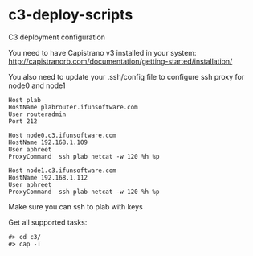 c3-deploy-scripts
=================

C3 deployment configuration

You need to have Capistrano v3 installed in your system:
http://capistranorb.com/documentation/getting-started/installation/

You also need to update your .ssh/config file to configure ssh proxy for node0 and node1

```
Host plab
HostName plabrouter.ifunsoftware.com
User routeradmin
Port 212

Host node0.c3.ifunsoftware.com
HostName 192.168.1.109
User aphreet
ProxyCommand  ssh plab netcat -w 120 %h %p 

Host node1.c3.ifunsoftware.com
HostName 192.168.1.112
User aphreet
ProxyCommand  ssh plab netcat -w 120 %h %p
```

Make sure you can ssh to plab with keys

Get all supported tasks:

```
#> cd c3/
#> cap -T
```
